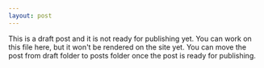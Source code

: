 ```yaml
---
layout: post
---
```


This is a draft post and it is not ready for publishing yet. You can work on this file here, but it won't be rendered on the site yet. You can move the post from draft folder to posts folder once the post is ready for publishing.
